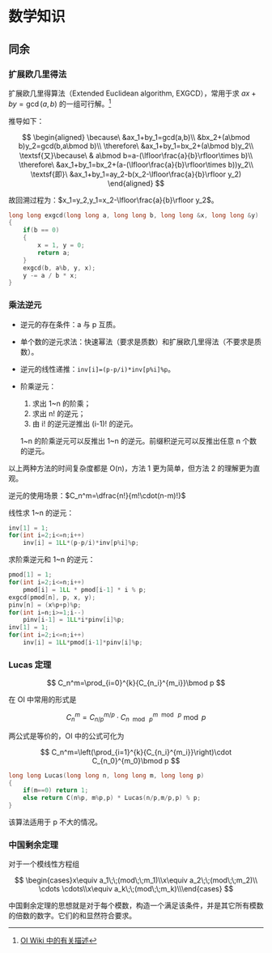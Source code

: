 # 数学知识
## 同余
### 扩展欧几里得法
扩展欧几里得算法（Extended Euclidean algorithm, EXGCD），常用于求 $ax+by=\gcd(a,b)$ 的一组可行解。[^note1]

[^note1]: [OI Wiki 中的有关描述](https://oi-wiki.org/math/number-theory/gcd/#_7)

推导如下：

$$
\begin{aligned}
\because\ &ax_1+by_1=gcd(a,b)\\
&bx_2+(a\bmod b)y_2=gcd(b,a\bmod b)\\
\therefore\ &ax_1+by_1=bx_2+(a\bmod b)y_2\\
\textsf{又}\because\ & a\bmod b=a-(\lfloor\frac{a}{b}\rfloor\times b)\\
\therefore\ &ax_1+by_1=bx_2+(a-(\lfloor\frac{a}{b}\rfloor\times b))y_2\\
\textsf{即}\ &ax_1+by_1=ay_2-b(x_2-\lfloor\frac{a}{b}\rfloor y_2)
\end{aligned}
$$

故回溯过程为：$x_1=y_2,y_1=x_2-\lfloor\frac{a}{b}\rfloor y_2$。

```cpp
long long exgcd(long long a, long long b, long long &x, long long &y)
{
	if(b == 0)
	{
		x = 1, y = 0;
		return a;
	}
	exgcd(b, a%b, y, x);
	y -= a / b * x;
}
```

### 乘法逆元

- 逆元的存在条件：a 与 p 互质。
- 单个数的逆元求法：快速幂法（要求是质数）和扩展欧几里得法（不要求是质数）。
- 逆元的线性递推：`inv[i]=(p-p/i)*inv[p%i]%p`。
- 阶乘逆元：
	1. 求出 1~n 的阶乘；
	2. 求出 n! 的逆元；
	3. 由 i! 的逆元逆推出 (i-1)! 的逆元。
	
	1~n 的阶乘逆元可以反推出 1~n 的逆元。前缀积逆元可以反推出任意 n 个数的逆元。

以上两种方法的时间复杂度都是 O(n)，方法 1 更为简单，但方法 2 的理解更为直观。

逆元的使用场景：$C_n^m=\dfrac{n!}{m!\cdot(n-m)!}$

线性求 1~n 的逆元：

```cpp
inv[1] = 1;
for(int i=2;i<=n;i++)
	inv[i] = 1LL*(p-p/i)*inv[p%i]%p;
```

求阶乘逆元和 1~n 的逆元：
```cpp
pmod[1] = 1;
for(int i=2;i<=n;i++)
	pmod[i] = 1LL * pmod[i-1] * i % p;
exgcd(pmod[n], p, x, y);
pinv[n] = (x%p+p)%p;
for(int i=n;i>=1;i--)
	pinv[i-1] = 1LL*i*pinv[i]%p;
inv[1] = 1;
for(int i=2;i<=n;i++)
	inv[i] = 1LL*pmod[i-1]*pinv[i]%p;
```

### Lucas 定理

$$
C_n^m=\prod_{i=0}^{k}{C_{n_i}^{m_i}}\bmod p
$$

在 OI 中常用的形式是

$$
C_n^m=C_{n/p}^{m/p}\cdot C_{n\ \bmod\ p}^{m\ \bmod\ p}\bmod p
$$

两公式是等价的，OI 中的公式可化为

$$
C_n^m=\left(\prod_{i=1}^{k}{C_{n_i}^{m_i}}\right)\cdot C_{n_0}^{m_0}\bmod p
$$

```cpp
long long Lucas(long long n, long long m, long long p)
{
    if(m==0) return 1;
    else return C(n%p, m%p,p) * Lucas(n/p,m/p,p) % p;
}
```

该算法适用于 p 不大的情况。

### 中国剩余定理
对于一个模线性方程组

$$
\begin{cases}x\equiv a_1\;\;(mod\;\;m_1)\\x\equiv a_2\;\;(mod\;\;m_2)\\ \cdots \cdots\\x\equiv a_k\;\;(mod\;\;m_k)\\\end{cases}
$$

中国剩余定理的思想就是对于每个模数，构造一个满足该条件，并是其它所有模数的倍数的数字。它们的和显然符合要求。
